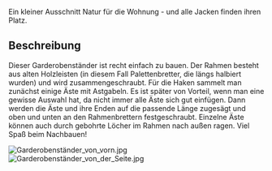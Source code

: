 <onlyinclude>Ein kleiner Ausschnitt Natur für die Wohnung - und alle
Jacken finden ihren Platz.</onlyinclude>

## Beschreibung

Dieser Garderobenständer ist recht einfach zu bauen. Der Rahmen besteht
aus alten Holzleisten (in diesem Fall Palettenbretter, die längs
halbiert wurden) und wird zusammengeschraubt. Für die Haken sammelt man
zunächst einige Äste mit Astgabeln. Es ist später von Vorteil, wenn man
eine gewisse Auswahl hat, da nicht immer alle Äste sich gut einfügen.
Dann werden die Äste und ihre Enden auf die passende Länge zugesägt und
oben und unten an den Rahmenbrettern festgeschraubt. Einzelne Äste
können auch durch gebohrte Löcher im Rahmen nach außen ragen. Viel Spaß
beim Nachbauen\!

![Garderobenständer_von_vorn.jpg](Garderobenständer_von_vorn.jpg
"Garderobenständer_von_vorn.jpg")
![Garderobenständer_von_der_Seite.jpg](Garderobenständer_von_der_Seite.jpg
"Garderobenständer_von_der_Seite.jpg")